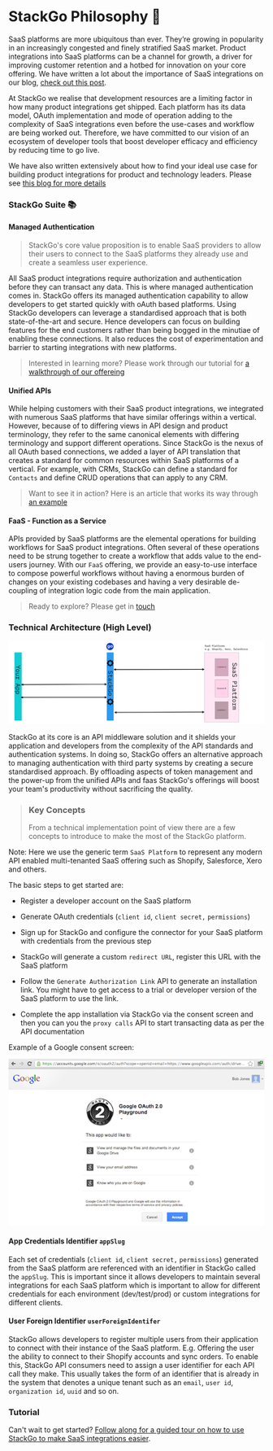 # StackGo Philosophy 🧠


SaaS platforms are more ubiquitous than ever. They’re growing in popularity in an increasingly congested and finely stratified SaaS market. Product integrations into SaaS platforms can be a channel for growth, a driver for improving customer retention and a hotbed for innovation on your core offering. We have written a lot about the importance of SaaS integrations on our blog, [check out this post](https://stackgo.io/software-marketplaces-for-growth/).

At StackGo we realise that development resources are a limiting factor in how many product integrations get shipped. Each platform has its data model, OAuth implementation and mode of operation adding to the complexity of SaaS integrations even before the use-cases and workflow are being worked out. Therefore, we have committed to our vision of an ecosystem of developer tools that boost developer efficacy and efficiency by reducing time to go live. 

We have also written extensively about how to find your ideal use case for building product integrations for product and technology leaders. Please see [this blog for more details](https://stackgo.io/data-integration-and-saas-marketplaces/) 


### StackGo Suite 📚

#### Managed Authentication 

<!-- theme: success -->
> StackGo's core value proposition is to enable SaaS providers to allow their users to connect to the SaaS platforms they already use and create a seamless user experience.

All SaaS product integrations require authorization and authentication before they can transact any data. This is where managed authentication comes in. 
StackGo offers its managed authentication capability to allow developers to get started quickly with oAuth based platforms. Using StackGo developers can leverage a standardised approach that is both state-of-the-art and secure. Hence developers can focus on building features for the end customers rather than being bogged in the minutiae of enabling these connections. It also reduces the cost of experimentation and barrier to starting integrations with new platforms.  

> Interested in learning more? Please work through our tutorial for [a walkthrough of our offereing](StackGo-Tutorial.md)

#### Unified APIs

While helping customers with their SaaS product integrations, we integrated with numerous SaaS platforms that have similar offerings within a vertical. However, because of to differing views in API design and product terminology, they refer to the same canonical elements with differing terminology and support different operations. 
Since StackGo is the nexus of all OAuth based connections, we added a layer of API translation that creates a standard for common resources within SaaS platforms of a vertical. For example, with CRMs, StackGo can define a standard for `Contacts` and define CRUD operations that can apply to any CRM.

> Want to see it in action? Here is an article that works its way through [an example](Unified-API-An-early-look.md)

#### FaaS - Function as a Service

APIs provided by SaaS platforms are the elemental operations for building workflows for SaaS product integrations. Often  several of these operations need to be strung together to create a workflow that adds value to the end-users journey. With our `FaaS` offering, we provide an easy-to-use interface to compose powerful workflows without having a enormous burden of changes on your existing codebases and having a very desirable de-coupling of integration logic code from the main application.

> Ready to explore? Please get in [touch](mailto:team@stackgo.io)

### Technical Architecture (High Level)

![../assets/sg_philosophy/StackGoasaService.jpg](../assets/sg_philosophy/StackGoasaService.jpg)

StackGo at its core is an API middleware solution and it shields your application and developers from the complexity of the API standards and authentication systems. In doing so, StackGo offers an alternative approach to managing authentication with third party systems by creating a secure standardised approach. By offloading aspects of token management and the power-up from the unified APIs and faas StackGo's offerings will boost your team's productivity without sacrificing the quality.

<!-- theme: warning -->
> ### Key Concepts
>From a technical implementation point of view there are a few concepts to introduce to make the most of the StackGo platform.

Note: Here we use the generic term `SaaS Platform` to represent any modern API enabled multi-tenanted SaaS offering such as Shopify, Salesforce, Xero and others.

The basic steps to get started are:

- Register a developer account on the SaaS platform

- Generate OAuth credentials (`client id`, `client secret,` `permissions`)

- Sign up for StackGo and configure the connector for your SaaS platform with credentials from the previous step

- StackGo will generate a custom `redirect URL`, register this URL with the SaaS platform

- Follow the `Generate Authorization Link` API to generate an installation link. You might have to get access to a trial or developer version of the SaaS platform to use the link.

- Complete the app installation via StackGo via the consent screen and then you can you the `proxy calls` API to start transacting data as per the API documentation

Example of a Google consent screen:

![../assets/sg_philosophy/GoogleOAuthConsent.png](../assets/sg_philosophy/GoogleOAuthConsent.png)


#### App Credentials Identifier `appSlug`
Each set of credentials  (`client id`, `client secret,` `permissions`) generated from the SaaS platform are referenced with an identifier in StackGo called the `appSlug`. This is important since it allows developers to maintain several integrations for each SaaS platform which is important to allow for different credentials for each environment (dev/test/prod) or custom integrations for different clients. 


#### User Foreign Identifier `userForeignIdentifer`
StackGo allows developers to register multiple users from their application to connect with their instance of the SaaS platform. E.g. Offering the user the ability to connect to their Shopify accounts and sync orders. To enable this, StackGo API consumers need to assign a user identifier for each API call they make. This usually takes the form of an identifier that is already in the system that denotes a unique tenant such as an `email`, `user id`, `organization id`, `uuid` and so on. 


### Tutorial 
Can't wait to get started? 
[Follow along for a guided tour on how to use StackGo to make SaaS integrations easier](StackGo-Tutorial.md). 






